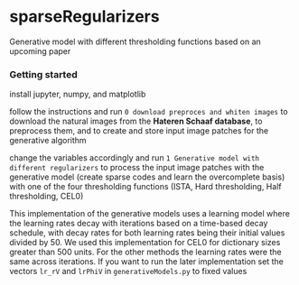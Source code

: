 # sparseRegularizers
Generative model with different thresholding functions based on an upcoming paper


### Getting started
install jupyter, numpy, and matplotlib

follow the instructions and run `0 download preproces and whiten images` to download the natural images from the __Hateren Schaaf database__, to preprocess them, and to create and store input image patches for the generative algorithm

change the variables accordingly and run `1 Generative model with different regularizers` to process the input image patches with the generative model (create sparse codes and learn the overcomplete basis) with one of the four thresholding functions (ISTA, Hard thresholding, Half thresholding, CEL0)

This implementation of the generative models uses a learning model where the learning rates decay with iterations based on a time-based decay schedule, with decay rates for both learning rates being their initial values divided by 50. We used this implementation for CEL0 for dictionary sizes greater than 500 units. For the other methods the learning rates were the same across iterations. If you want to run the later implementation set the vectors `lr_rV` and `lrPhiV` in `generativeModels.py` to fixed values
